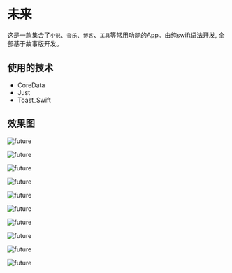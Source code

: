 # 未来
这是一款集合了`小说`、`音乐`、`博客`、`工具`等常用功能的App。由纯swift语法开发, 全部基于故事版开发。

## 使用的技术
- CoreData
- Just
- Toast_Swift

## 效果图
![future](https://kangyonggan.com/upload/future-01.png)

![future](https://kangyonggan.com/upload/future-02.png)

![future](https://kangyonggan.com/upload/future-03.png)

![future](https://kangyonggan.com/upload/future-04.png)

![future](https://kangyonggan.com/upload/future-05.png)

![future](https://kangyonggan.com/upload/future-06.png)

![future](https://kangyonggan.com/upload/future-07.png)

![future](https://kangyonggan.com/upload/future-08.png)

![future](https://kangyonggan.com/upload/future-09.png)

![future](https://kangyonggan.com/upload/future-10.png)

